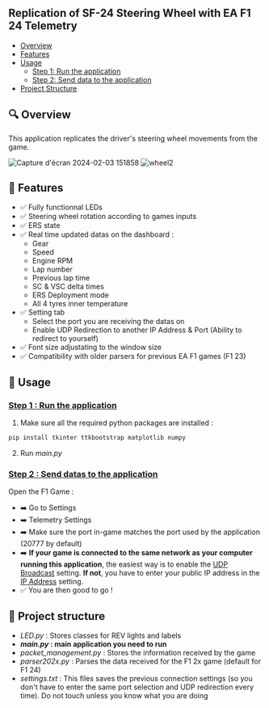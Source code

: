 ## Replication of SF-24 Steering Wheel with EA F1 24 Telemetry

- [Overview](#overview)
- [Features](#features)
- [Usage](#usage)
  - [Step 1: Run the application](#step1)
  - [Step 2: Send data to the application](#step2)
- [Project Structure](#project-structure)

## 🔍 Overview <a id="overview"></a>
This application replicates the driver's steering wheel movements from the game.

![Capture d'écran 2024-02-03 151858](https://github.com/Fredrik2002/Steering-wheel/assets/86866135/08925157-8dec-45ee-9291-baa7408dd5f4)
![wheel2](https://github.com/Fredrik2002/Steering-wheel/assets/86866135/941385e2-c6c0-45ab-90eb-f38beaa47131)

## 🚀 Features <a id="features"></a>
- ✅ Fully functionnal LEDs
- ✅ Steering wheel rotation according to games inputs
- ✅ ERS state
- ✅ Real time updated datas on the dashboard :
    - Gear
    - Speed
    - Engine RPM
    - Lap number
    - Previous lap time
    - SC & VSC delta times
    - ERS Deployment mode
    - All 4 tyres inner temperature 
- ✅ Setting tab 
    - Select the port you are receiving the datas on
    - Enable UDP Redirection to another IP Address & Port (Ability to redirect to yourself)
- ✅ Font size adjustating to the window size
- ✅ Compatibility with older parsers for previous EA F1 games (F1 23)

## 🔧 Usage <a id="usage"></a>
### <ins>Step 1 : Run the application</ins><a id="step1"></a>
1. Make sure all the required python packages are installed :

```bash
pip install tkinter ttkbootstrap matplotlib numpy
``` 
2. Run *main.py*

### <ins>Step 2 : Send datas to the application </ins> <a id="step2"></a>
Open the F1 Game :
- ➡️ Go to Settings 
- ➡️ Telemetry Settings
- ➡️ Make sure the port in-game matches the port used by the application (20777 by default)
- ➡️ **If your game is connected to the same network as your computer running this application**, the easiest way is to enable the <u>UDP Broadcast</u> setting.
**If not**, you have to enter your public IP address in the <u>IP Address</u> setting.
- ✅ You are then good to go !

## 📘 Project structure <a id="project-structure"></a>
- *LED.py* : Stores classes for REV lights and labels
- ***main.py* : main application you need to run**
- *packet_management.py* : Stores the information received by the game
- *parser202x.py* : Parses the data received for the F1 2x game (default for F1 24)
- *settings.txt* : This files saves the previous connection settings (so you don't have to enter the same port selection and UDP redirection every time). Do not touch unless you know what you are doing
